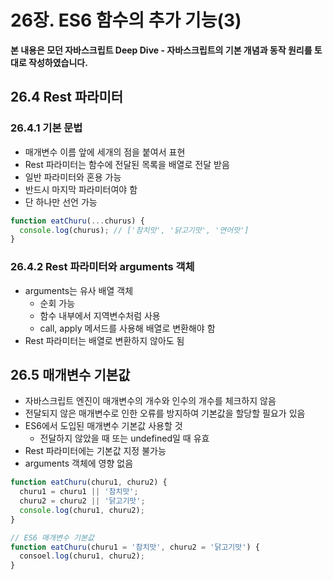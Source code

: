 # 26장. ES6 함수의 추가 기능(3)

**본 내용은 모던 자바스크립트 Deep Dive - 자바스크립트의 기본 개념과 동작 원리를 토대로 작성하였습니다.**

## 26.4 Rest 파라미터

### 26.4.1 기본 문법

* 매개변수 이름 앞에 세개의 점을 붙여서 표현
* Rest 파라미터는 함수에 전달된 목록을 배열로 전달 받음
* 일반 파라미터와 혼용 가능
* 반드시 마지막 파라미터여야 함
* 단 하나만 선언 가능

```JavaScript
function eatChuru(...churus) {
  console.log(churus); // ['참치맛', '닭고기맛', '연어맛']
}
```



### 26.4.2 Rest 파라미터와 arguments 객체

* arguments는 유사 배열 객체
  * 순회 가능
  * 함수 내부에서 지역변수처럼 사용
  * call, apply 메서드를 사용해 배열로 변환해야 함
* Rest 파라미터는 배열로 변환하지 않아도 됨



## 26.5 매개변수 기본값

* 자바스크립트 엔진이 매개변수의 개수와 인수의 개수를 체크하지 않음
* 전달되지 않은 매개변수로 인한 오류를 방지하여 기본값을 할당할 필요가 있음
* ES6에서 도입된 매개변수 기본값 사용할 것
  * 전달하지 않았을 때 또는 undefined일 때 유효
* Rest 파라미터에는 기본값 지정 불가능
* arguments 객체에 영향 없음

```JavaScript
function eatChuru(churu1, churu2) {
  churu1 = churu1 || '참치맛';
  churu2 = churu2 || '닭고기맛';
  console.log(churu1, churu2);
}

// ES6 매개변수 기본값
function eatChuru(churu1 = '참치맛', churu2 = '닭고기맛') {
  consoel.log(churu1, churu2);
}
```

